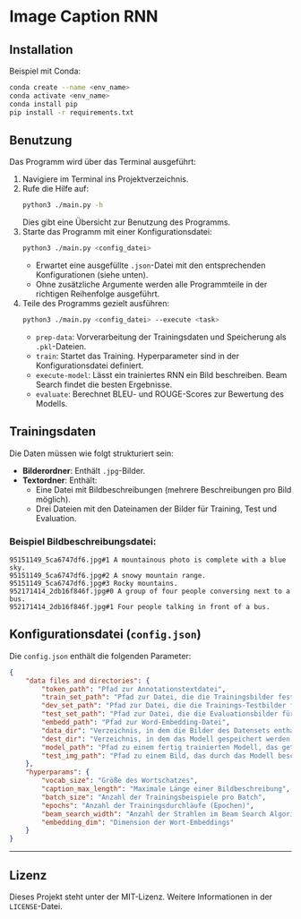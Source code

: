# Image Caption RNN

## Installation

Beispiel mit Conda:

```bash
conda create --name <env_name>
conda activate <env_name>
conda install pip
pip install -r requirements.txt
```

## Benutzung

Das Programm wird über das Terminal ausgeführt:

1. Navigiere im Terminal ins Projektverzeichnis.
2. Rufe die Hilfe auf:
   ```bash
   python3 ./main.py -h
   ```
   Dies gibt eine Übersicht zur Benutzung des Programms.
3. Starte das Programm mit einer Konfigurationsdatei:
   ```bash
   python3 ./main.py <config_datei>
   ```
   - Erwartet eine ausgefüllte `.json`-Datei mit den entsprechenden Konfigurationen (siehe unten).
   - Ohne zusätzliche Argumente werden alle Programmteile in der richtigen Reihenfolge ausgeführt.
4. Teile des Programms gezielt ausführen:
   ```bash
   python3 ./main.py <config_datei> --execute <task>
   ```
   - `prep-data`: Vorverarbeitung der Trainingsdaten und Speicherung als `.pkl`-Dateien.
   - `train`: Startet das Training. Hyperparameter sind in der Konfigurationsdatei definiert.
   - `execute-model`: Lässt ein trainiertes RNN ein Bild beschreiben. Beam Search findet die besten Ergebnisse.
   - `evaluate`: Berechnet BLEU- und ROUGE-Scores zur Bewertung des Modells.

## Trainingsdaten

Die Daten müssen wie folgt strukturiert sein:

- **Bilderordner**: Enthält `.jpg`-Bilder.
- **Textordner**: Enthält:
  - Eine Datei mit Bildbeschreibungen (mehrere Beschreibungen pro Bild möglich).
  - Drei Dateien mit den Dateinamen der Bilder für Training, Test und Evaluation.

### Beispiel Bildbeschreibungsdatei:
```
95151149_5ca6747df6.jpg#1 A mountainous photo is complete with a blue sky.
95151149_5ca6747df6.jpg#2 A snowy mountain range.
95151149_5ca6747df6.jpg#3 Rocky mountains.
952171414_2db16f846f.jpg#0 A group of four people conversing next to a bus.
952171414_2db16f846f.jpg#1 Four people talking in front of a bus.
```

## Konfigurationsdatei (`config.json`)

Die `config.json` enthält die folgenden Parameter:

```json
{
    "data files and directories": {
        "token_path": "Pfad zur Annotationstextdatei",
        "train_set_path": "Pfad zur Datei, die die Trainingsbilder festlegt",
        "dev_set_path": "Pfad zur Datei, die die Trainings-Testbilder festlegt",
        "test_set_path": "Pfad zur Datei, die die Evaluationsbilder für das fertig trainierte Modell festlegt",
        "embedd_path": "Pfad zur Word-Embedding-Datei",
        "data_dir": "Verzeichnis, in dem die Bilder des Datensets enthalten sind",
        "dest_dir": "Verzeichnis, in dem das Modell gespeichert werden soll",
        "model_path": "Pfad zu einem fertig trainierten Modell, das getestet werden soll",
        "test_img_path": "Pfad zu einem Bild, das durch das Modell beschrieben werden soll"
    },
    "hyperparams": {
        "vocab_size": "Größe des Wortschatzes",
        "caption_max_length": "Maximale Länge einer Bildbeschreibung",
        "batch_size": "Anzahl der Trainingsbeispiele pro Batch",
        "epochs": "Anzahl der Trainingsdurchläufe (Epochen)",
        "beam_search_width": "Anzahl der Strahlen im Beam Search Algorithmus",
        "embedding_dim": "Dimension der Wort-Embeddings"
    }
}
```

---

## Lizenz
Dieses Projekt steht unter der MIT-Lizenz. Weitere Informationen in der `LICENSE`-Datei.
